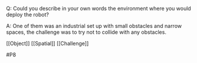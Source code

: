 Q: Could you describe in your own words the environment where you would deploy the robot?

A: One of them was an industrial set up with small obstacles and narrow spaces, the challenge was to try not to collide with any obstacles.

[[Object]]
[[Spatial]]
[[Challenge]]

#P8 